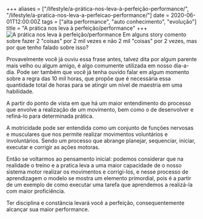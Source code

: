 +++
aliases = ["/lifestyle/a-prática-nos-leva-à-perfeição-performance/", "/lifestyle/a-pratica-nos-leva-a-perfeicao-performance/"]
date = 2020-06-01T12:00:00Z
tags = ["alta performance", "auto conhecimento", "evolução"]
title = "A prática nos leva à perfeição/performance"
+++
![A prática nos leva à perfeição/performance](/blog/a-pratica-nos-leva-a-perfeicao-performance.jpeg)
Em alguns story comento sobre fazer 2 "coisas" por 2 mil vezes e não 2 mil "coisas" por 2 vezes, mas por que tenho falado sobre isso?

Provavelmente você já ouviu essa frase antes, talvez dita por algum parente mais velho ou algum amigo, é algo comumente utilizada em nosso dia-a-dia. Pode ser também que você já tenha ouvido falar em algum momento sobre a regra das 10 mil horas, que propõe que é necessária essa quantidade total de horas para se atingir um nível de maestria em uma habilidade.

A partir do ponto de vista em que há um maior entendimento do processo que envolve a realização de um movimento, bem como o de desenvolver e refiná-lo para determinada prática.

A motricidade pode ser entendida como um conjunto de funções nervosas e musculares que nos permite realizar movimentos voluntários e involuntários. Sendo um processo que abrange planejar, sequenciar, iniciar, executar e corrigir as ações motoras.

Então se voltarmos ao pensamento inicial: podemos considerar que na realidade o treino e a pratica leva a uma maior capacidade de o nosso sistema motor realizar os movimentos e corrigi-los, e nesse processo de aprendizagem o modelo se mostra um elemento primordial, pois é a partir de um exemplo de como executar uma tarefa que aprendemos a realizá-la com maior proficiência.

Ter disciplina e constância levará você a perfeição, consequentemente alcançar sua maior performance.
